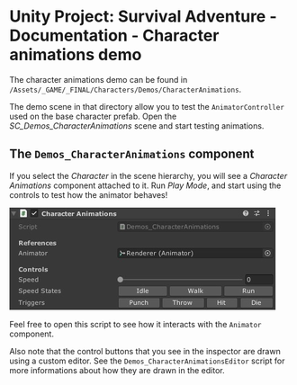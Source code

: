 # Unity Project: Survival Adventure - Documentation - Character animations demo

The character animations demo can be found in `/Assets/_GAME/_FINAL/Characters/Demos/CharacterAnimations`.

The demo scene in that directory allow you to test the `AnimatorController` used on the base character prefab. Open the *SC_Demos_CharacterAnimations* scene and start testing animations.

## The `Demos_CharacterAnimations` component

If you select the *Character* in the scene hierarchy, you will see a *Character Animations* component attached to it. Run *Play Mode*, and start using the controls to test how the animator behaves!

![`Character Animations` component inspector preview](./Images/demos-character-animations.jpg)

Feel free to open this script to see how it interacts with the `Animator` component.

Also note that the control buttons that you see in the inspector are drawn using a custom editor. See the `Demos_CharacterAnimationsEditor` script for more informations about how they are drawn in the editor.